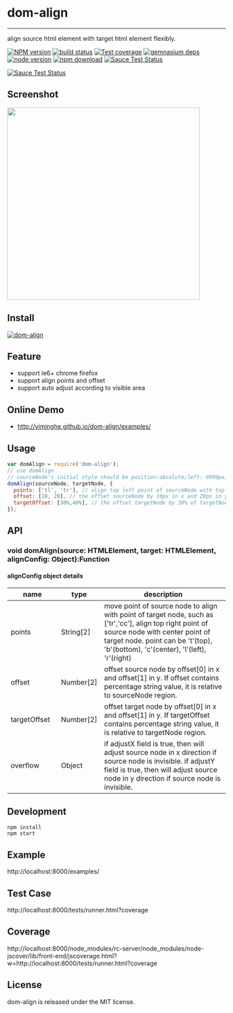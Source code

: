 # dom-align
---

align source html element with target html element flexibly.

[![NPM version][npm-image]][npm-url]
[![build status][travis-image]][travis-url]
[![Test coverage][coveralls-image]][coveralls-url]
[![gemnasium deps][gemnasium-image]][gemnasium-url]
[![node version][node-image]][node-url]
[![npm download][download-image]][download-url]
[![Sauce Test Status](https://saucelabs.com/buildstatus/dom-align)](https://saucelabs.com/u/dom-align)

[![Sauce Test Status](https://saucelabs.com/browser-matrix/dom-align.svg)](https://saucelabs.com/u/dom-align)

[npm-image]: http://img.shields.io/npm/v/dom-align.svg?style=flat-square
[npm-url]: http://npmjs.org/package/dom-align
[travis-image]: https://img.shields.io/travis/yiminghe/dom-align.svg?style=flat-square
[travis-url]: https://travis-ci.org/yiminghe/dom-align
[coveralls-image]: https://img.shields.io/coveralls/yiminghe/dom-align.svg?style=flat-square
[coveralls-url]: https://coveralls.io/r/yiminghe/dom-align?branch=master
[gemnasium-image]: http://img.shields.io/gemnasium/yiminghe/dom-align.svg?style=flat-square
[gemnasium-url]: https://gemnasium.com/yiminghe/dom-align
[node-image]: https://img.shields.io/badge/node.js-%3E=_0.10-green.svg?style=flat-square
[node-url]: http://nodejs.org/download/
[download-image]: https://img.shields.io/npm/dm/dom-align.svg?style=flat-square
[download-url]: https://npmjs.org/package/dom-align

## Screenshot

<img height=444 src="http://gtms02.alicdn.com/tps/i2/TB1XIp2HXXXXXajaXXXgJfr8XXX-548-888.png">

## Install

[![dom-align](https://nodei.co/npm/dom-align.png)](https://npmjs.org/package/dom-align)

## Feature

* support ie6+ chrome firefox
* support align points and offset
* support auto adjust according to visible area

## Online Demo

* http://yiminghe.github.io/dom-align/examples/

## Usage

```js
var domAlign = require('dom-align');
// use domAlign
// sourceNode's initial style should be position:absolute;left:-9999px;top:-9999px;
domAlign(sourceNode, targetNode, {
  points: ['tl', 'tr'], // align top left point of sourceNode with top right point of targetNode
  offset: [10, 20], // the offset sourceNode by 10px in x and 20px in y,
  targetOffset: [30%,40%], // the offset targetNode by 30% of targetNode width in x and 40% of targetNode height in y,
});
```

## API

### void domAlign(source: HTMLElement, target: HTMLElement, alignConfig: Object):Function

#### alignConfig object details

<table class="table table-bordered table-striped">
    <thead>
    <tr>
        <th style="width: 100px;">name</th>
        <th style="width: 50px;">type</th>
        <th>description</th>
    </tr>
    </thead>
    <tbody>
      <tr>
          <td>points</td>
          <td>String[2]</td>
          <td>move point of source node to align with point of target node, such as ['tr','cc'],
          align top right point of source node with center point of target node.
          point can be 't'(top), 'b'(bottom), 'c'(center), 'l'(left), 'r'(right)
      </td>
      </tr>
      <tr>
          <td>offset</td>
          <td>Number[2]</td>
          <td>offset source node by offset[0] in x and offset[1] in y. 
          If offset contains percentage string value, it is relative to sourceNode region.</td>
      </tr>
      <tr>
          <td>targetOffset</td>
          <td>Number[2]</td>
          <td>offset target node by offset[0] in x and offset[1] in y. 
          If targetOffset contains percentage string value, it is relative to targetNode region.</td>
      </tr>
      <tr>
          <td>overflow</td>
          <td>Object</td>
          <td>if adjustX field is true, then will adjust source node in x direction if source node is invisible.
          if adjustY field is true, then will adjust source node in y direction if source node is invisible.
          </td>
      </tr>
    </tbody>
</table>

## Development

```
npm install
npm start
```

## Example

http://localhost:8000/examples/

## Test Case

http://localhost:8000/tests/runner.html?coverage

## Coverage

http://localhost:8000/node_modules/rc-server/node_modules/node-jscover/lib/front-end/jscoverage.html?w=http://localhost:8000/tests/runner.html?coverage

## License

dom-align is released under the MIT license.